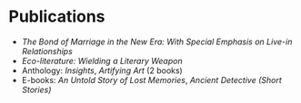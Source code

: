 # Publications

- *The Bond of Marriage in the New Era: With Special Emphasis on Live-in Relationships*  
- *Eco-literature: Wielding a Literary Weapon*  
- Anthology: *Insights*, *Artifying Art* (2 books)  
- E-books: *An Untold Story of Lost Memories*, *Ancient Detective (Short Stories)*  
